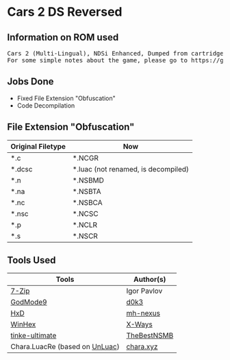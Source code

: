 # Cars 2 DS Reversed
## Information on ROM used ##
<pre>
Cars 2 (Multi-Lingual), NDSi Enhanced, Dumped from cartridge using <a href="https://github.com/d0k3/GodMode9/">GodMode9</a>
For some simple notes about the game, please go to https://github.com/miso-xyz/nds-notes.
</pre>

## Jobs Done ##
* Fixed File Extension "Obfuscation"
* Code Decompilation

## File Extension "Obfuscation" ##

Original Filetype | Now
------------- | -------------
*.c | *.NCGR
*.dcsc | *.luac (not renamed, is decompiled)
*.n | *.NSBMD
*.na | *.NSBTA
*.nc | *.NSBCA
*.nsc | *.NCSC
*.p | *.NCLR
*.s | *.NSCR

## Tools Used ##
Tools | Author(s)
------------- | -------------
<a href="https://www.7-zip.org/">7-Zip | Igor Pavlov</a>
<a href="https://github.com/d0k3/GodMode9/">GodMode9</a> | <a href="https://github.com/d0k3">d0k3</a>
<a href="https://mh-nexus.de/en/hxd/">HxD | <a href="https://mh-nexus.de/en/">mh-nexus</a>
<a href="http://www.winhex.com/winhex/">WinHex</a> | <a href="https://www.x-ways.net/">X-Ways</a>
<a href="https://github.com/TheBestNSMB/tinke-ultimate/releases">tinke-ultimate</a> | <a href="https://github.com/TheBestNSMB/">TheBestNSMB</a>
Chara.LuacRe (based on <a href="https://sourceforge.net/projects/unluac/">UnLuac</a>) | <a href="xahk://chara.xyz/git/repos/chara/Chara.LuacRe">chara.xyz</a>

